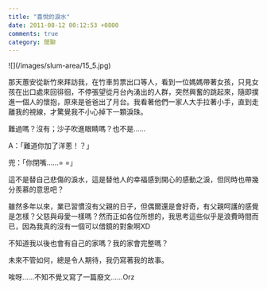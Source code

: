 ```yaml
---
title: "喜悅的淚水"
date: 2011-08-12 00:12:53 +0800
comments: true
category: 閒聊
---
```

<p>![](/images/slum-area/15_5.jpg)</p><p>那天蕙安從新竹來拜訪我，在竹車剪票出口等人，看到一位媽媽帶著女孩，只見女孩在出口處來回徘徊，不停張望從月台內湧出的人群，突然興奮的跳起來，隨即撲進一個人的懷抱，原來是爸爸出了月台。我看著他們一家人大手拉著小手，直到走離我的視線，才驚覺我不小心掉下一顆淚珠。</p><p>難過嗎？沒有；沙子吹進眼睛嗎？也不是&hellip;&hellip;</p><p>A：「難道你加了洋蔥！？」</p><p>兜：「你閉嘴&hellip;&hellip;= =」</p><p>這不是替自己悲傷的淚水，這是替他人的幸福感到開心的感動之淚，但同時也帶幾分羨慕的意思吧？</p><p>雖然多年以來，業已習慣沒有父親的日子，但偶爾還是會好奇，有父親呵護的感覺是怎樣？父慈與母愛一樣嗎？然而正如各位所想的，我思考這些似乎是浪費時間而已，因為我真的沒有一個可以借鏡的對象啊XD</p><p>不知道我以後也會有自己的家嗎？我的家會完整嗎？</p><p>未來不管如何，總是令人期待，我仍寫著我的故事。</p><p>唉呀&hellip;&hellip;不知不覺又寫了一篇廢文&hellip;&hellip;Orz</p>
